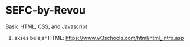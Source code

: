 # SEFC-by-Revou
Basic HTML, CSS, and Javascript

1. akses belajar HTML: https://www.w3schools.com/html/html_intro.asp
